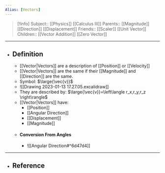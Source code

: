 ```yaml
---
Alias: [Vectors]
---
```

> [!Info]
> Subject:: [[Physics]] [[Calculus III]]
> Parents:: [[Magnitude]] [[Direction]] [[Displacement]]
> Friends:: [[Scaler]] [[Unit Vector]]
> Children:: [[Vector Addition]] [[Zero Vector]]
---
- ## Definition
	- [[Vector|Vectors]] are a description of [[Position]] or [[Velocity]]
	- [[Vector|Vectors]] are the same if their [[Magnitude]] and [[Direction]] are the same.
	- Symbol: $\large{\vec{v}}$
	- ![[Drawing 2023-01-13 17.27.05.excalidraw]]
	- They are described by: $\large{\vec{v}}=\left\langle r_x,r_y,r_z \right\rangle$
	- [[Vector|Vectors]] have:
		- [[Position]]
		- [[Angular Direction]]
		- [[Displacement]]
		- [[Magnitude]]
	- #### Conversion From Angles
		- ![[Angular Direction#^6d47d4]]
---
- ## Reference